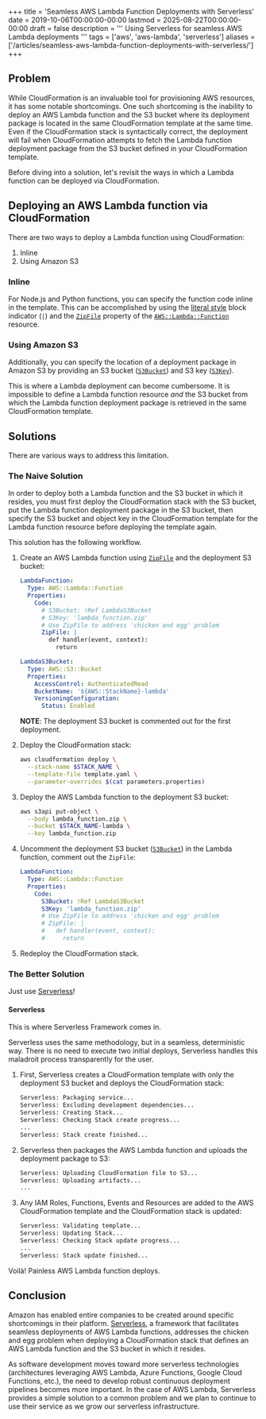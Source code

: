 +++
title = 'Seamless AWS Lambda Function Deployments with Serverless'
date = 2019-10-06T00:00:00-00:00
lastmod = 2025-08-22T00:00:00-00:00
draft = false
description = '''
Using Serverless for seamless AWS Lambda deployments
'''
tags = ['aws', 'aws-lambda', 'serverless']
aliases = ['/articles/seamless-aws-lambda-function-deployments-with-serverless/']
+++

## Problem

While CloudFormation is an invaluable tool for provisioning AWS resources, it
has some notable shortcomings. One such shortcoming is the inability to deploy
an AWS Lambda function and the S3 bucket where its deployment package is
located in the same CloudFormation template at the same time. Even if the
CloudFormation stack is syntactically correct, the deployment will fail when
CloudFormation attempts to fetch the Lambda function deployment package from
the S3 bucket defined in your CloudFormation template.

Before diving into a solution, let's revisit the ways in which a Lambda
function can be deployed via CloudFormation.

## Deploying an AWS Lambda function via CloudFormation

There are two ways to deploy a Lambda function using CloudFormation:

1. Inline
2. Using Amazon S3

### Inline

For Node.js and Python functions, you can specify the function code inline in
the template. This can be accomplished by using the [literal style][literal
style] block indicator (`|`) and the [`ZipFile`][ZipFile] property of the
[`AWS::Lambda::Function`][AWS::Lambda::Function] resource.

### Using Amazon S3

Additionally, you can specify the location of a deployment package in Amazon S3
by providing an S3 bucket ([`S3Bucket`][S3Bucket]) and S3 key
([`S3Key`][S3Key]).

This is where a Lambda deployment can become cumbersome. It is impossible to
define a Lambda function resource *and* the S3 bucket from which the Lambda
function deployment package is retrieved in the same CloudFormation template.

## Solutions

There are various ways to address this limitation.

### The Naive Solution

In order to deploy both a Lambda function and the S3 bucket in which it
resides, you must first deploy the CloudFormation stack with the S3 bucket, put
the Lambda function deployment package in the S3 bucket, then specify the S3
bucket and object key in the CloudFormation template for the Lambda function
resource before deploying the template again.

This solution has the following workflow.

1. Create an AWS Lambda function using [`ZipFile`][ZipFile] and the deployment
   S3 bucket:

    ```yaml
    LambdaFunction:
      Type: AWS::Lambda::Function
      Properties:
        Code:
          # S3Bucket: !Ref LambdaS3Bucket
          # S3Key: 'lambda_function.zip'
          # Use ZipFile to address 'chicken and egg' problem
          ZipFile: |
            def handler(event, context):
              return

    LambdaS3Bucket:
      Type: AWS::S3::Bucket
      Properties:
        AccessControl: AuthenticatedRead
        BucketName: '${AWS::StackName}-lambda'
        VersioningConfiguration:
          Status: Enabled
    ```

    **NOTE**: The deployment S3 bucket is commented out for the first
    deployment.

2. Deploy the CloudFormation stack:

    ```bash
    aws cloudformation deploy \
      --stack-name $STACK_NAME \
      --template-file template.yaml \
      --parameter-overrides $(cat parameters.properties)
    ```

3. Deploy the AWS Lambda function to the deployment S3 bucket:

    ```bash
    aws s3api put-object \
      --body lambda_function.zip \
      --bucket $STACK_NAME-lambda \
      --key lambda_function.zip
    ```

4. Uncomment the deployment S3 bucket ([`S3Bucket`][S3Bucket]) in the Lambda
   function, comment out the `ZipFile`:

    ```yaml
    LambdaFunction:
      Type: AWS::Lambda::Function
      Properties:
        Code:
          S3Bucket: !Ref LambdaS3Bucket
          S3Key: 'lambda_function.zip'
          # Use ZipFile to address 'chicken and egg' problem
          # ZipFile: |
          #   def handler(event, context):
          #     return
    ```

5. Redeploy the CloudFormation stack.

### The Better Solution

Just use [Serverless][Serverless]!

#### Serverless

This is where Serverless Framework comes in.

Serverless uses the same methodology, but in a seamless, deterministic way.
There is no need to execute two initial deploys, Serverless handles this
maladroit process transparently for the user.

1. First, Serverless creates a CloudFormation template with only the deployment
   S3 bucket and deploys the CloudFormation stack:

    ```bash
    Serverless: Packaging service...
    Serverless: Excluding development dependencies...
    Serverless: Creating Stack...
    Serverless: Checking Stack create progress...
    ...
    Serverless: Stack create finished...
    ```

2. Serverless then packages the AWS Lambda function and uploads the deployment
   package to S3:

    ```bash
    Serverless: Uploading CloudFormation file to S3...
    Serverless: Uploading artifacts...
    ...
    ```

3. Any IAM Roles, Functions, Events and Resources are added to the AWS
   CloudFormation template and the CloudFormation stack is updated:

    ```bash
    Serverless: Validating template...
    Serverless: Updating Stack...
    Serverless: Checking Stack update progress...
    ...
    Serverless: Stack update finished...
    ```

Voilà! Painless AWS Lambda function deploys.

## Conclusion

Amazon has enabled entire companies to be created around specific shortcomings
in their platform. [Serverless][Serverless], a framework that facilitates
seamless deployments of AWS Lambda functions, addresses the chicken and egg
problem when deploying a CloudFormation stack that defines an AWS Lambda
function and the S3 bucket in which it resides.

As software development moves toward more serverless technologies
(architectures leveraging AWS Lambda, Azure Functions, Google Cloud Functions,
etc.), the need to develop robust continuous deployment pipelines becomes more
important. In the case of AWS Lambda, Serverless provides a simple solution to
a common problem and we plan to continue to use their service as we grow our
serverless infrastructure.

[literal style]: https://yaml.org/spec/1.2/spec.html#id2795688
[ZipFile]: https://docs.aws.amazon.com/AWSCloudFormation/latest/UserGuide/aws-properties-lambda-function-code.html#cfn-lambda-function-code-zipfile
[AWS::Lambda::Function]: https://docs.aws.amazon.com/AWSCloudFormation/latest/UserGuide/aws-resource-lambda-function.html#cfn-lambda-function-code
[S3Bucket]: https://docs.aws.amazon.com/AWSCloudFormation/latest/UserGuide/aws-properties-lambda-function-code.html#cfn-lambda-function-code-s3bucket
[S3Key]: https://docs.aws.amazon.com/AWSCloudFormation/latest/UserGuide/aws-properties-lambda-function-code.html#cfn-lambda-function-code-s3key
[Serverless]: https://serverless.com
